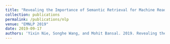 ```yaml
---
title: "Revealing the Importance of Semantic Retrieval for Machine Reading at Scale"
collection: publications
permalink: /publications/nlp
venue: "EMNLP 2019"
date: 2019-09-17
authors: 'Yixin Nie, Songhe Wang, and Mohit Bansal. 2019. Revealing the importance of semantic retrieval for machine reading at scale. In Empirical Methods in Natural Language Processing (EMNLP).'
---
```

